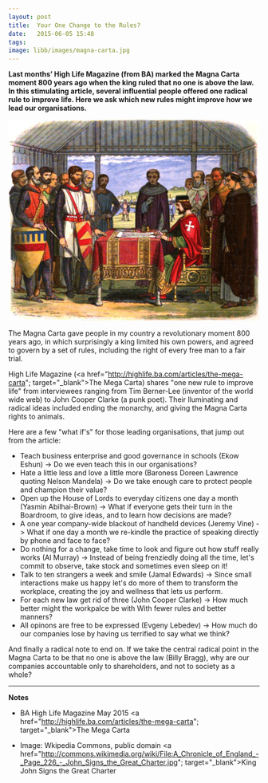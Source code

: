 ```yaml
---
layout: post
title:  Your One Change to the Rules?
date:   2015-06-05 15:48
tags:  
image: libb/images/magna-carta.jpg
---
```


**Last months’ High Life Magazine (from BA) marked the Magna Carta moment 800 years ago when the king ruled that no one is above the law. In this stimulating article, several influential people offered one radical rule to improve life. Here we ask which new rules might improve how we lead our organisations.**

![](/libb/images/magna-carta.jpg)

The Magna Carta gave people in my country a revolutionary moment 800 years ago, in which surprisingly a king limited his own powers, and agreed to govern by a set of rules, including the right of every free man to a fair trial.

High Life Magazine (<a href="http://highlife.ba.com/articles/the-mega-carta"; target="_blank">The Mega Carta</a>) shares "one new rule to improve life" from interviewees ranging from Tim Berner-Lee (inventor of the world wide web) to John Cooper Clarke (a punk poet). Their lluminating and radical ideas included ending the monarchy, and giving the Magna Carta rights to animals.

Here are a few "what if's" for those leading organisations, that jump out from the article:

* Teach business enterprise and good governance in schools (Ekow Eshun) -> Do we even teach this in our organisations?
* Hate a little less and love a little more (Baroness Doreen Lawrence quoting Nelson Mandela) -> Do we take enough care to protect people and champion their value?
* Open up the House of Lords to everyday citizens one day a month (Yasmin Abilhai-Brown) -> What if everyone gets their turn in the Boardroom, to give ideas, and to learn how decisions are made?
* A one year company-wide blackout of handheld devices (Jeremy Vine) -> What if one day a month we re-kindle the practice of speaking directly by phone and face to face?
* Do nothing for a change, take time to look and figure out how stuff really works (Al Murray) -> Instead of being frenziedly doing all the time, let's commit to observe, take stock and sometimes even sleep on it!
* Talk to ten strangers a week and smile (Jamal Edwards) -> Since small interactions make us happy let's do more of them to transform the workplace, creating the joy and wellness that lets us perform. 
* For each new law get rid of three (John Cooper Clarke) -> How much better might the workpalce be with With fewer rules and better manners?
* All opinons are free to be expressed (Evgeny Lebedev) -> How much do our companies lose by having us terrified to say what we think?

And finally a radical note to end on. If we take the central radical point in the Magna Carta to be that no one is above the law (Billy Bragg), why are our companies accountable only to shareholders, and not to society as a whole?

__________________

<b>Notes</b>

* BA High Life Magazine May 2015 <a href="http://highlife.ba.com/articles/the-mega-carta"; target="_blank">The Mega Carta</a>

* Image: Wkipedia Commons, public domain <a href="http://commons.wikimedia.org/wiki/File:A_Chronicle_of_England_-_Page_226_-_John_Signs_the_Great_Charter.jpg"; target="_blank">King John Signs the Great Charter</a> 
